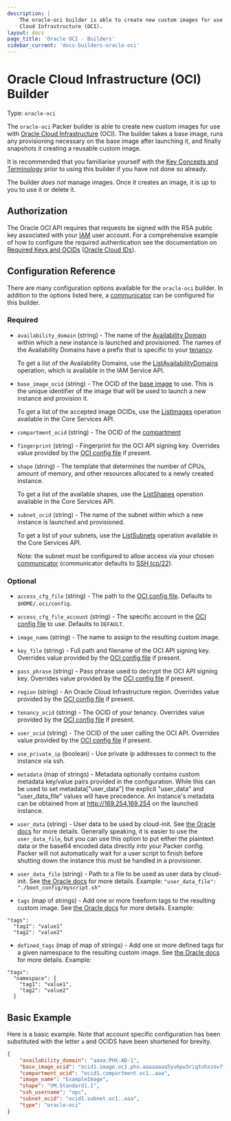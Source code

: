 ```yaml
---
description: |
    The oracle-oci builder is able to create new custom images for use with Oracle
    Cloud Infrastructure (OCI).
layout: docs
page_title: 'Oracle OCI - Builders'
sidebar_current: 'docs-builders-oracle-oci'
---
```


# Oracle Cloud Infrastructure (OCI) Builder

Type: `oracle-oci`

The `oracle-oci` Packer builder is able to create new custom images for use
with [Oracle Cloud Infrastructure](https://cloud.oracle.com) (OCI). The builder
takes a base image, runs any provisioning necessary on the base image after
launching it, and finally snapshots it creating a reusable custom image.

It is recommended that you familiarise yourself with the [Key Concepts and
Terminology](https://docs.us-phoenix-1.oraclecloud.com/Content/GSG/Concepts/concepts.htm)
prior to using this builder if you have not done so already.

The builder *does not* manage images. Once it creates an image, it is up to you
to use it or delete it.

## Authorization

The Oracle OCI API requires that requests be signed with the RSA public key
associated with your
[IAM](https://docs.us-phoenix-1.oraclecloud.com/Content/Identity/Concepts/overview.htm)
user account. For a comprehensive example of how to configure the required
authentication see the documentation on [Required Keys and
OCIDs](https://docs.us-phoenix-1.oraclecloud.com/Content/API/Concepts/apisigningkey.htm)
([Oracle Cloud
IDs](https://docs.us-phoenix-1.oraclecloud.com/Content/General/Concepts/identifiers.htm)).

## Configuration Reference

There are many configuration options available for the `oracle-oci` builder. In
addition to the options listed here, a
[communicator](/docs/templates/communicator.html) can be configured for this
builder.

### Required

-   `availability_domain` (string) - The name of the [Availability
    Domain](https://docs.us-phoenix-1.oraclecloud.com/Content/General/Concepts/regions.htm)
    within which a new instance is launched and provisioned. The names of the
    Availability Domains have a prefix that is specific to your
    [tenancy](https://docs.us-phoenix-1.oraclecloud.com/Content/GSG/Concepts/concepts.htm#two).

    To get a list of the Availability Domains, use the
    [ListAvailabilityDomains](https://docs.us-phoenix-1.oraclecloud.com/api/#/en/identity/latest/AvailabilityDomain/ListAvailabilityDomains)
    operation, which is available in the IAM Service API.

-   `base_image_ocid` (string) - The OCID of the [base
    image](https://docs.us-phoenix-1.oraclecloud.com/Content/Compute/References/images.htm)
    to use. This is the unique identifier of the image that will be used to
    launch a new instance and provision it.

    To get a list of the accepted image OCIDs, use the
    [ListImages](https://docs.us-phoenix-1.oraclecloud.com/api/#/en/iaas/latest/Image/ListImages)
    operation available in the Core Services API.

-   `compartment_ocid` (string) - The OCID of the
    [compartment](https://docs.us-phoenix-1.oraclecloud.com/Content/GSG/Tasks/choosingcompartments.htm)

-   `fingerprint` (string) - Fingerprint for the OCI API signing key. Overrides
    value provided by the [OCI config
    file](https://docs.us-phoenix-1.oraclecloud.com/Content/API/Concepts/sdkconfig.htm)
    if present.

-   `shape` (string) - The template that determines the number of CPUs, amount
    of memory, and other resources allocated to a newly created instance.

    To get a list of the available shapes, use the
    [ListShapes](https://docs.us-phoenix-1.oraclecloud.com/api/#/en/iaas/20160918/Shape/ListShapes)
    operation available in the Core Services API.

-   `subnet_ocid` (string) - The name of the subnet within which a new instance
    is launched and provisioned.

    To get a list of your subnets, use the
    [ListSubnets](https://docs.us-phoenix-1.oraclecloud.com/api/#/en/iaas/latest/Subnet/ListSubnets)
    operation available in the Core Services API.

    Note: the subnet must be configured to allow access via your chosen
    [communicator](/docs/templates/communicator.html) (communicator defaults to
    [SSH tcp/22](/docs/templates/communicator.html#ssh_port)).

### Optional

-   `access_cfg_file` (string) - The path to the [OCI config
    file](https://docs.us-phoenix-1.oraclecloud.com/Content/API/Concepts/sdkconfig.htm).
    Defaults to `$HOME/.oci/config`.

-   `access_cfg_file_account` (string) - The specific account in the [OCI
    config
    file](https://docs.us-phoenix-1.oraclecloud.com/Content/API/Concepts/sdkconfig.htm)
    to use. Defaults to `DEFAULT`.

-   `image_name` (string) - The name to assign to the resulting custom image.

-   `key_file` (string) - Full path and filename of the OCI API signing key.
    Overrides value provided by the [OCI config
    file](https://docs.us-phoenix-1.oraclecloud.com/Content/API/Concepts/sdkconfig.htm)
    if present.

-   `pass_phrase` (string) - Pass phrase used to decrypt the OCI API signing
    key. Overrides value provided by the [OCI config
    file](https://docs.us-phoenix-1.oraclecloud.com/Content/API/Concepts/sdkconfig.htm)
    if present.

-   `region` (string) - An Oracle Cloud Infrastructure region. Overrides value
    provided by the [OCI config
    file](https://docs.us-phoenix-1.oraclecloud.com/Content/API/Concepts/sdkconfig.htm)
    if present.

-   `tenancy_ocid` (string) - The OCID of your tenancy. Overrides value
    provided by the [OCI config
    file](https://docs.us-phoenix-1.oraclecloud.com/Content/API/Concepts/sdkconfig.htm)
    if present.

-   `user_ocid` (string) - The OCID of the user calling the OCI API. Overrides
    value provided by the [OCI config
    file](https://docs.us-phoenix-1.oraclecloud.com/Content/API/Concepts/sdkconfig.htm)
    if present.

-   `use_private_ip` (boolean) - Use private ip addresses to connect to the
    instance via ssh.

-   `metadata` (map of strings) - Metadata optionally contains custom metadata
    key/value pairs provided in the configuration. While this can be used to
    set metadata\["user\_data"\] the explicit "user\_data" and
    "user\_data\_file" values will have precedence. An instance's metadata can
    be obtained from at
    <a href="http://169.254.169.254" class="uri">http://169.254.169.254</a> on
    the launched instance.

-   `user_data` (string) - User data to be used by cloud-init. See [the Oracle
    docs](https://docs.us-phoenix-1.oraclecloud.com/api/#/en/iaas/20160918/LaunchInstanceDetails)
    for more details. Generally speaking, it is easier to use the
    `user_data_file`, but you can use this option to put either the plaintext
    data or the base64 encoded data directly into your Packer config. Packer
    will not automatically wait for a user script to finish before shutting
    down the instance this must be handled in a provisioner.

-   `user_data_file` (string) - Path to a file to be used as user data by
    cloud-init. See [the Oracle
    docs](https://docs.us-phoenix-1.oraclecloud.com/api/#/en/iaas/20160918/LaunchInstanceDetails)
    for more details. Example: `"user_data_file": "./boot_config/myscript.sh"`

-   `tags` (map of strings) - Add one or more freeform tags to the resulting
    custom image. See [the Oracle
    docs](https://docs.cloud.oracle.com/iaas/Content/Identity/Concepts/taggingoverview.htm)
    for more details. Example:

``` {.yaml}
"tags":
  "tag1": "value1"
  "tag2": "value2"
```

-   `defined_tags` (map of map of strings) - Add one or more defined tags for a given namespace to the resulting
    custom image. See [the Oracle
    docs](https://docs.cloud.oracle.com/iaas/Content/Identity/Concepts/taggingoverview.htm)
    for more details. Example:

``` {.yaml}
"tags":
  "namespace": {
    "tag1": "value1",
    "tag2": "value2"
  }
```

## Basic Example

Here is a basic example. Note that account specific configuration has been
substituted with the letter `a` and OCIDS have been shortened for brevity.

```json
{
    "availability_domain": "aaaa:PHX-AD-1",
    "base_image_ocid": "ocid1.image.oc1.phx.aaaaaaaa5yu6pw3riqtuhxzov7fdngi4tsteganmao54nq3pyxu3hxcuzmoa",
    "compartment_ocid": "ocid1.compartment.oc1..aaa",
    "image_name": "ExampleImage",
    "shape": "VM.Standard1.1",
    "ssh_username": "opc",
    "subnet_ocid": "ocid1.subnet.oc1..aaa",
    "type": "oracle-oci"
}
```
